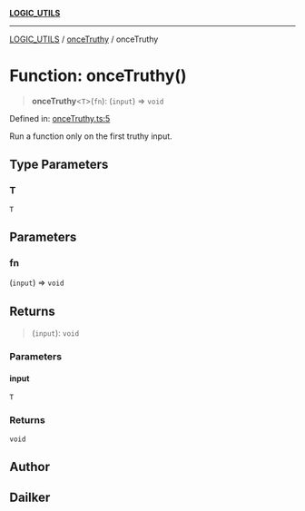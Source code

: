 [**LOGIC_UTILS**](../../README.md)

***

[LOGIC_UTILS](../../README.md) / [onceTruthy](../README.md) / onceTruthy

# Function: onceTruthy()

> **onceTruthy**\<`T`\>(`fn`): (`input`) => `void`

Defined in: [onceTruthy.ts:5](https://github.com/dailker/everyutil/blob/9ec04d41a381dab61073bf86e9abc70eaf55066d/src/logic/onceTruthy.ts#L5)

Run a function only on the first truthy input.

## Type Parameters

### T

`T`

## Parameters

### fn

(`input`) => `void`

## Returns

> (`input`): `void`

### Parameters

#### input

`T`

### Returns

`void`

## Author

## Dailker
